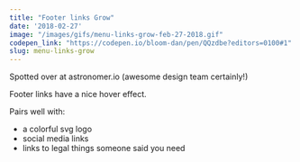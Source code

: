 ```yaml
---
title: "Footer links Grow"
date: '2018-02-27'
image: "/images/gifs/menu-links-grow-feb-27-2018.gif"
codepen_link: "https://codepen.io/bloom-dan/pen/QQzdbe?editors=0100#1"
slug: menu-links-grow
---
```


Spotted over at astronomer.io (awesome design team certainly!)

Footer links have a nice hover effect.

Pairs well with:
  - a colorful svg logo
  - social media links
  - links to legal things someone said you need

